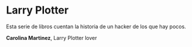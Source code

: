 # Larry Plotter

Esta serie de libros cuentan la historia de un hacker de los que hay pocos.

**Carolina Martinez**, Larry Plotter lover
